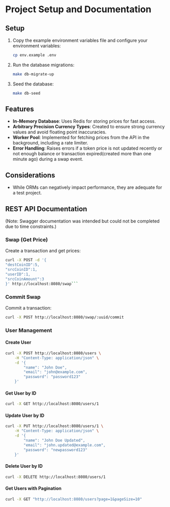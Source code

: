 # Project Setup and Documentation

## Setup

1. Copy the example environment variables file and configure your environment variables:
   ```sh
   cp env.example .env
   ```

2. Run the database migrations:
   ```sh
   make db-migrate-up
   ```

3. Seed the database:
   ```sh
   make db-seed
   ```

## Features

- **In-Memory Database**: Uses Redis for storing prices for fast access.
- **Arbitrary Precision Currency Types**: Created to ensure strong currency values and avoid floating point inaccuracies.
- **Worker Pool**: Implemented for fetching prices from the API in the background, including a rate limiter.
- **Error Handling**: Raises errors if a token price is not updated recently or not enough balance or transaction expired(created more than one minute ago) during a swap event.

## Considerations

- While ORMs can negatively impact performance, they are adequate for a test project.

## REST API Documentation

(Note: Swagger documentation was intended but could not be completed due to time constraints.)

### Swap (Get Price)

Create a transaction and get prices:
```sh
curl -X POST -d '{
"destCoinID":5,
"srcCoinID":1,
"userID":1,
"srcCoinAmount":3
}' http://localhost:8080/swap```
```
### Commit Swap

Commit a transaction:
``` sh
curl -X POST http://localhost:8080/swap/:uuid/commit
```

### User Management

#### Create User

```sh
curl -X POST http://localhost:8080/users \
    -H "Content-Type: application/json" \
    -d '{
        "name": "John Doe",
        "email": "john@example.com",
        "password": "password123"
    }'
```

#### Get User by ID

```sh
curl -X GET http://localhost:8080/users/1
```

#### Update User by ID

```sh
curl -X PUT http://localhost:8080/users/1 \
    -H "Content-Type: application/json" \
    -d '{
        "name": "John Doe Updated",
        "email": "john.updated@example.com",
        "password": "newpassword123"
    }'
```

#### Delete User by ID

```sh
curl -X DELETE http://localhost:8080/users/1
```

#### Get Users with Pagination

```sh
curl -X GET "http://localhost:8080/users?page=1&pageSize=10"
```
